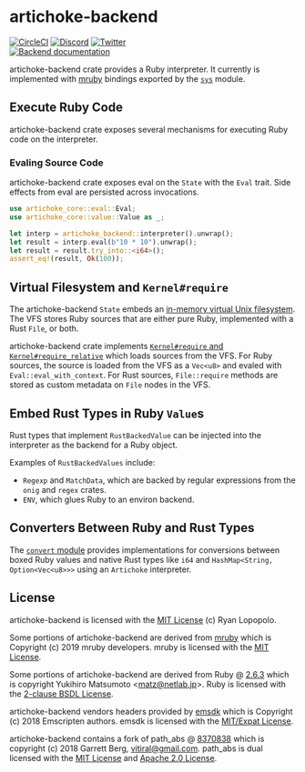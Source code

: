 # artichoke-backend

[![CircleCI](https://circleci.com/gh/artichoke/artichoke.svg?style=svg)](https://circleci.com/gh/artichoke/artichoke)
[![Discord](https://img.shields.io/discord/607683947496734760)](https://discord.gg/QCe2tp2)
[![Twitter](https://img.shields.io/twitter/follow/artichokeruby?label=Follow&style=social)](https://twitter.com/artichokeruby)
<br>
[![Backend documentation](https://img.shields.io/badge/docs-artichoke--backend-blue.svg)](https://artichoke.github.io/artichoke/artichoke_backend/)

artichoke-backend crate provides a Ruby interpreter. It currently is implemented
with [mruby](https://github.com/mruby/mruby) bindings exported by the
[`sys`](src/sys) module.

## Execute Ruby Code

artichoke-backend crate exposes several mechanisms for executing Ruby code on
the interpreter.

### Evaling Source Code

artichoke-backend crate exposes eval on the `State` with the `Eval` trait. Side
effects from eval are persisted across invocations.

```rust
use artichoke_core::eval::Eval;
use artichoke_core::value::Value as _;

let interp = artichoke_backend::interpreter().unwrap();
let result = interp.eval(b"10 * 10").unwrap();
let result = result.try_into::<i64>();
assert_eq!(result, Ok(100));
```

## Virtual Filesystem and `Kernel#require`

The artichoke-backend `State` embeds an
[in-memory virtual Unix filesystem](/artichoke-vfs). The VFS stores Ruby sources
that are either pure Ruby, implemented with a Rust `File`, or both.

artichoke-backend crate implements
[`Kernel#require` and `Kernel#require_relative`](src/extn/core/kernel) which
loads sources from the VFS. For Ruby sources, the source is loaded from the VFS
as a `Vec<u8>` and evaled with `Eval::eval_with_context`. For Rust sources,
`File::require` methods are stored as custom metadata on `File` nodes in the
VFS.

## Embed Rust Types in Ruby `Value`s

Rust types that implement `RustBackedValue` can be injected into the interpreter
as the backend for a Ruby object.

Examples of `RustBackedValues` include:

- `Regexp` and `MatchData`, which are backed by regular expressions from the
  `onig` and `regex` crates.
- `ENV`, which glues Ruby to an environ backend.

## Converters Between Ruby and Rust Types

The [`convert` module](src/convert) provides implementations for conversions
between boxed Ruby values and native Rust types like `i64` and
`HashMap<String, Option<Vec<u8>>>` using an `Artichoke` interpreter.

## License

artichoke-backend is licensed with the [MIT License](/LICENSE) (c) Ryan
Lopopolo.

Some portions of artichoke-backend are derived from
[mruby](https://github.com/mruby/mruby) which is Copyright (c) 2019 mruby
developers. mruby is licensed with the
[MIT License](https://github.com/mruby/mruby/blob/master/LICENSE).

Some portions of artichoke-backend are derived from Ruby @
[2.6.3](https://github.com/ruby/ruby/tree/v2_6_3) which is copyright Yukihiro
Matsumoto \<matz@netlab.jp\>. Ruby is licensed with the
[2-clause BSDL License](https://github.com/ruby/ruby/blob/v2_6_3/COPYING).

artichoke-backend vendors headers provided by
[emsdk](https://github.com/emscripten-core/emsdk) which is Copyright (c) 2018
Emscripten authors. emsdk is licensed with the
[MIT/Expat License](https://github.com/emscripten-core/emsdk/blob/master/LICENSE).

artichoke-backend contains a fork of path_abs @
[8370838](https://github.com/vitiral/path_abs/tree/8370838b6110786c2ba7cf7fd984a4783f37701c)
which is copyright (c) 2018 Garrett Berg, vitiral@gmail.com. path_abs is dual
licensed with the
[MIT License](https://github.com/vitiral/path_abs/blob/8370838b6110786c2ba7cf7fd984a4783f37701c/LICENSE-MIT)
and
[Apache 2.0 License](https://github.com/vitiral/path_abs/blob/8370838b6110786c2ba7cf7fd984a4783f37701c/LICENSE-APACHE).

